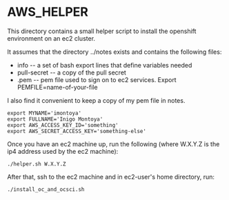 # AWS_HELPER

This directory contains a small helper script to install the openshift
environment on an ec2 cluster.

It assumes that the directory ../notes exists and contains the following files:

* info -- a set of bash export lines that define variables needed
* pull-secret -- a copy of the pull secret
* <pemfile>.pem -- pem file used to sign on to ec2 services. Export PEMFILE=name-of-your-file

I also find it convenient to keep a copy of my pem file in notes.

```
export MYNAME='imontoya'
export FULLNAME='Inigo Montoya'
export AWS_ACCESS_KEY_ID='something'
export AWS_SECRET_ACCESS_KEY='something-else'
```

Once you have an ec2 machine up, run the following (where W.X.Y.Z is the
ip4 address used by the ec2 machine):

```
./helper.sh W.X.Y.Z
```

After that, ssh to the ec2 machine and in ec2-user's home directory, run:

```
./install_oc_and_ocsci.sh
```

